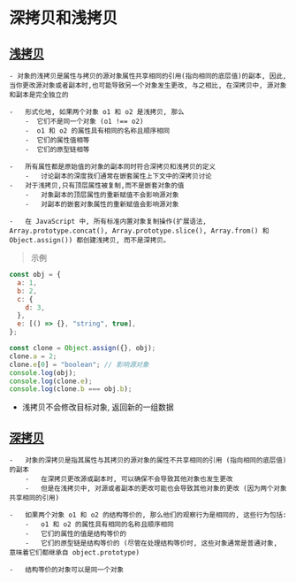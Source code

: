 # 深拷贝和浅拷贝

## [浅拷贝](https://developer.mozilla.org/zh-CN/docs/Glossary/Shallow_copy)

    - 对象的浅拷贝是属性与拷贝的源对象属性共享相同的引用(指向相同的底层值)的副本, 因此,当你更改源对象或者副本时,也可能导致另一个对象发生更改, 与之相比, 在深拷贝中, 源对象和副本是完全独立的

    -   形式化地, 如果两个对象 o1 和 o2 是浅拷贝, 那么
        -  它们不是同一个对象 (o1 !== o2)
        -  o1 和 o2 的属性具有相同的名称且顺序相同
        -  它们的属性值相等
        -  它们的原型链相等

    -   所有属性都是原始值的对象的副本同时符合深拷贝和浅拷贝的定义
        -   讨论副本的深度我们通常在嵌套属性上下文中的深拷贝讨论
    -   对于浅拷贝,只有顶层属性被复制,而不是嵌套对象的值
        -   对象副本的顶层属性的重新赋值不会影响源对象
        -   对副本的嵌套对象属性的重新赋值会影响源对象

    -   在 JavaScript 中, 所有标准内置对象复制操作(扩展语法, Array.prototype.concat(), Array.prototype.slice(), Array.from() 和 Object.assign()) 都创建浅拷贝, 而不是深拷贝。

> 示例

```js
const obj = {
  a: 1,
  b: 2,
  c: {
    d: 3,
  },
  e: [() => {}, "string", true],
};

const clone = Object.assign({}, obj);
clone.a = 2;
clone.e[0] = "boolean"; // 影响源对象
console.log(obj);
console.log(clone.e);
console.log(clone.b === obj.b);
```

- 浅拷贝不会修改目标对象, 返回新的一组数据

## [深拷贝](https://developer.mozilla.org/zh-CN/docs/Glossary/Deep_copy)

    -   对象的深拷贝是指其属性与其拷贝的源对象的属性不共享相同的引用 (指向相同的底层值) 的副本
        -   在深拷贝更改源或副本时, 可以确保不会导致其他对象也发生更改
        -   但是在浅拷贝中, 对源或者副本的更改可能也会导致其他对象的更改 (因为两个对象共享相同的引用)

    -   如果两个对象 o1 和 o2 的结构等价的, 那么他们的观察行为是相同的, 这些行为包括:
        -   o1 和 o2 的属性具有相同的名称且顺序相同
        -   它们的属性的值是结构等价的
        -   它们的原型链是结构等价的 (尽管在处理结构等价时, 这些对象通常是普通对象, 意味着它们都继承自 object.prototype)

    -   结构等价的对象可以是同一个对象
